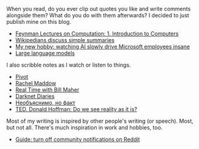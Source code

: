 When you read, do you ever clip out quotes you like and write comments alongside them? What do you do with them afterwards? I decided to just publish mine on this blog.

* [Feynman Lectures on Computation: 1. Introduction to Computers](2025/09/23/Feynman_Lectures_on_Computation_01.md)
* [Wikipedians discuss simple summaries](2025/09/25/wikipedians-discuss-simple-summaries.md)
* [My new hobby: watching AI slowly drive Microsoft employees insane](2025/09/26/reddit_my_new_hobby_watching_ai_slowly_drive_microsoft.md)
* [Large language models](2025/09/26/wikipedia_large_language_models.md)

I also scribble notes as I watch or listen to things.

* [Pivot](series/pivot.md)
* [Rachel Maddow](series/maddow.md)
* [Real Time with Bill Maher](series/real-time.md)
* [Darknet Diaries](series/darknetdiaries.md)
* [Необъяснимо, но факт](series/nnf.md)
* [TED. Donald Hoffman: Do we see reality as it is?](2025/09/22/ted_donald_hoffman_do_we_see_reality_as_it_is.md)

Most of my writing is inspired by other people's writing (or speech). Most, but not all. There's much inspiration in work and hobbies, too.

* [Guide: turn off community notifications on Reddit](2025/09/23/guide-turn-off-community-notifications-on-reddit.md)
